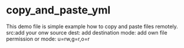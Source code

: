 # copy_and_paste_yml
This demo file is simple example how to copy and paste files remotely.
  src:add your onw source
  dest: add destination 
  mode: add own file permission or mode: u=rw,g=r,o=r
